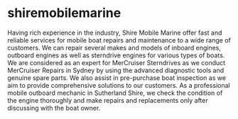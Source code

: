 # shiremobilemarine
Having rich experience in the industry, Shire Mobile Marine offer fast and reliable services for mobile boat repairs and maintenance to a wide range of customers. We can repair several makes and models of inboard engines, outboard engines as well as sterndrive engines for various types of boats. We are considered as an expert for MerCruiser Sterndrives as we conduct MerCruiser Repairs in Sydney by using the advanced diagnostic tools and genuine spare parts. We also assist in pre-purchase boat inspection as we aim to provide comprehensive solutions to our customers. As a professional mobile outboard mechanic in Sutherland Shire, we check the condition of the engine thoroughly and make repairs and replacements only after discussing with the boat owner.

